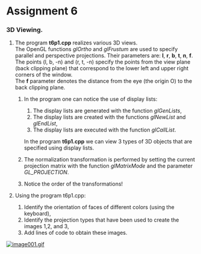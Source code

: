 # Assignment 6
### 3D Viewing.

1. The program **t6p1.cpp** realizes various 3D views.\
   The OpenGL functions *glOrtho* and *glFrustum* are used to specify parallel and perspective projections. Their parameters are: **l**, **r**, **b**, **t**, **n**, **f**.\
   The points (l, b, -n) and (r, t, -n) specify the points from the view plane (back clipping plane) that correspond to the lower left and upper right corners of the window.\
   The **f** parameter denotes the distance from the eye (the origin O) to the back clipping plane.
    1. In the program one can notice the use of display lists:
       1. The display lists are generated with the function *glGenLists*,
       2. The display lists are created with the functions *glNewList* and *glEndList*,
       3. The display lists are executed with the function *glCallList*.

       In the program **t6p1.cpp** we can view 3 types of 3D objects that are specified using display lists.

   2. The normalization transformation is performed by setting the current projection matrix with the function *glMatrixMode* and the parameter *GL_PROJECTION*.

   3. Notice the order of the transformations!


2. Using the program t6p1.cpp:
    1. Identify the orientation of faces of different colors (using the keyboard),
    2. Identify the projection types that have been used to create the images 1,2, and 3,
    3. Add lines of code to obtain these images.

[![image001.gif](https://i.postimg.cc/YScbXgCs/image001.gif)](https://postimg.cc/gxDVjxRV)
